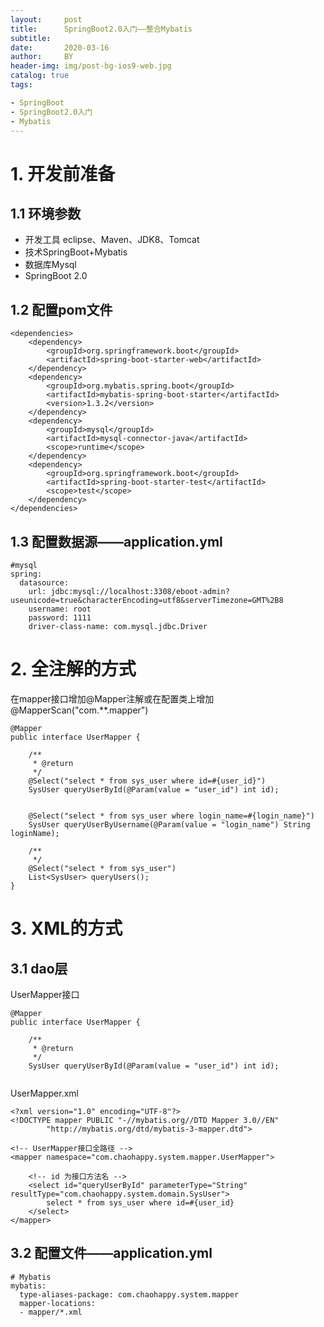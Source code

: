 ```yaml
---
layout:     post
title:      SpringBoot2.0入门——整合Mybatis
subtitle:   
date:       2020-03-16
author:     BY
header-img: img/post-bg-ios9-web.jpg
catalog: true
tags:

- SpringBoot
- SpringBoot2.0入门
- Mybatis
---
```


# 1. 开发前准备
## 1.1 环境参数
- 开发工具 eclipse、Maven、JDK8、Tomcat
- 技术SpringBoot+Mybatis
- 数据库Mysql
- SpringBoot 2.0

## 1.2 配置pom文件
```
<dependencies>
    <dependency>
        <groupId>org.springframework.boot</groupId>
        <artifactId>spring-boot-starter-web</artifactId>
    </dependency>
    <dependency>
        <groupId>org.mybatis.spring.boot</groupId>
        <artifactId>mybatis-spring-boot-starter</artifactId>
        <version>1.3.2</version>
    </dependency>
    <dependency>
        <groupId>mysql</groupId>
        <artifactId>mysql-connector-java</artifactId>
        <scope>runtime</scope>
    </dependency>
    <dependency>
        <groupId>org.springframework.boot</groupId>
        <artifactId>spring-boot-starter-test</artifactId>
        <scope>test</scope>
    </dependency>
</dependencies>
```

## 1.3 配置数据源——application.yml
```
#mysql
spring:
  datasource:
    url: jdbc:mysql://localhost:3308/eboot-admin?useunicode=true&characterEncoding=utf8&serverTimezone=GMT%2B8
    username: root
    password: 1111
    driver-class-name: com.mysql.jdbc.Driver
```

# 2. 全注解的方式
在mapper接口增加@Mapper注解或在配置类上增加@MapperScan("com.**.mapper")

```
@Mapper
public interface UserMapper {
	
	/**
	 * @return
	 */
	@Select("select * from sys_user where id=#{user_id}")
	SysUser queryUserById(@Param(value = "user_id") int id);
	
	
	@Select("select * from sys_user where login_name=#{login_name}")
	SysUser queryUserByUsername(@Param(value = "login_name") String loginName);
	
	/**
	 */
	@Select("select * from sys_user")
	List<SysUser> queryUsers();
}
```

# 3. XML的方式
## 3.1 dao层
UserMapper接口
```
@Mapper
public interface UserMapper {
	
	/**
	 * @return
	 */
	SysUser queryUserById(@Param(value = "user_id") int id);
	
```
UserMapper.xml
```
<?xml version="1.0" encoding="UTF-8"?>
<!DOCTYPE mapper PUBLIC "-//mybatis.org//DTD Mapper 3.0//EN"
        "http://mybatis.org/dtd/mybatis-3-mapper.dtd">

<!-- UserMapper接口全路径 -->
<mapper namespace="com.chaohappy.system.mapper.UserMapper">

	<!-- id 为接口方法名 -->
    <select id="queryUserById" parameterType="String" resultType="com.chaohappy.system.domain.SysUser">
        select * from sys_user where id=#{user_id}
    </select>
</mapper>
```

## 3.2 配置文件——application.yml
```
# Mybatis
mybatis:
  type-aliases-package: com.chaohappy.system.mapper
  mapper-locations:
  - mapper/*.xml
```